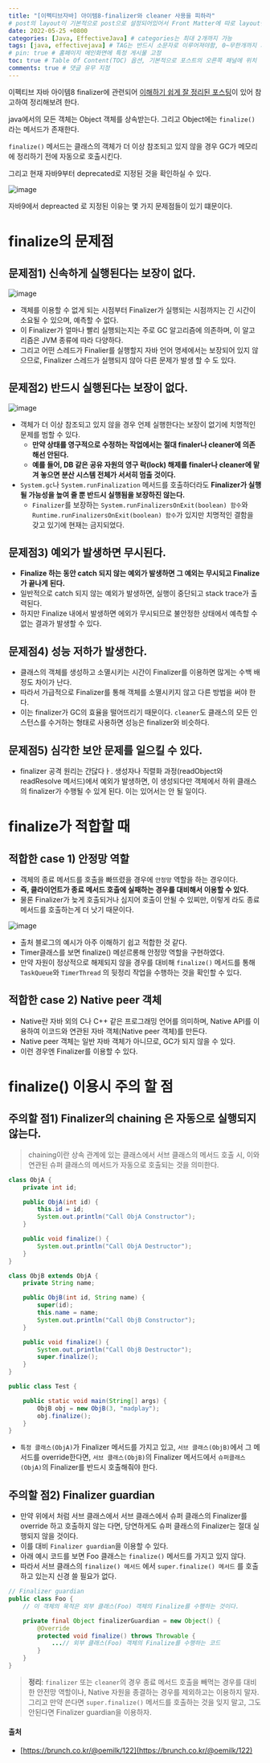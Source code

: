 ```yaml
---
title: "[이펙티브자바] 아이템8-finalizer와 cleaner 사용을 피하라"
# post의 layout이 기본적으로 post으로 설정되어있어서 Front Matter에 따로 layout변수를 만들어 주지 않아도 된다.
date: 2022-05-25 +0800
categories: [Java, EffectiveJava] # categories는 최대 2개까지 가능
tags: [java, effectivejava] # TAG는 반드시 소문자로 이루어져야함, 0~무한개까지 지정 가능
# pin: true # 홈페이지 메인화면에 특정 게시물 고정
toc: true # Table Of Content(TOC) 옵션, 기본적으로 포스트의 오른쪽 패널에 위치
comments: true # 댓글 유무 지정
---
```


이펙티브 자바 아이템8 finalizer에 관련되어 [이해하기 쉽게 잘 정리된 포스팅](https://brunch.co.kr/@oemilk/122)이 있어 참고하여 정리해보려 한다.

java에서의 모든 객체는 Object 객체를 상속받는다. 그리고 Object에는 `finalize()` 라는 메서드가 존재한다.

`finalize()` 메서드는 클래스의 객체가 더 이상 참조되고 있지 않을 경우 GC가 메모리에 정리하기 전에 자동으로 호출시킨다.

그리고 현재 자바9부터 deprecated로 지정된 것을 확인하실 수 있다.

![image](https://user-images.githubusercontent.com/44339530/170152296-360a0d2b-9a5b-413a-926d-57d42305119a.png)

자바9에서 depreacted 로 지정된 이유는 몇 가지 문제점들이 있기 떄문이다.

# finalize의 문제점

## 문제점1) 신속하게 실행된다는 보장이 없다.

![image](https://user-images.githubusercontent.com/44339530/170152500-418ed6a4-7318-4369-af90-932ad6c73ea1.png)

- 객체를 이용할 수 없게 되는 시점부터 Finalizer가 실행되는 시점까지는 긴 시간이 소요될 수 있으며, 예측할 수 없다.
- 이 Finalizer가 얼마나 빨리 실행되는지는 주로 GC 알고리즘에 의존하며, 이 알고리즘은 JVM 종류에 따라 다양하다.
- 그리고 어떤 스레드가 Finalier를 실행할지 자바 언어 명세에서는 보장되어 있지 않으므로, Finalizer 스레드가 실행되지 않아 다른 문제가 발생 할 수 도 있다.

## 문제점2) 반드시 실행된다는 보장이 없다.

![image](https://user-images.githubusercontent.com/44339530/170152688-d17fe3f5-4908-4668-b959-17a1cfadc7b2.png)

- 객체가 더 이상 참조되고 있지 않을 경우 언제 실행한다는 보장이 없기에 치명적인 문제를 범할 수 있다.
  - <b>만약 상태를 영구적으로 수정하는 작업에서는 절대 finaler나 cleaner에 의존해선 안된다.
  - 예를 들어, DB 같은 공유 자원의 영구 락(lock) 해제를 finaler나 cleaner에 맡겨 놓으면 분산 시스템 전체가 서서히 멈출 것이다.</b>
- `System.gc`나 `System.runFinalization` 메서드를 호출하더라도 <b>Finalizer가 실행될 가능성을 높여 줄 뿐 반드시 실행됨을 보장하진 않는다.</b>
  - `Finalizer`를 보장하는 `System.runFinalizersOnExit(boolean) 함수`와 `Runtime.runFinalizersOnExit(boolean) 함수`가 있지만 치명적인 결함을 갖고 있기에 현재는 금지되었다.

## 문제점3) 예외가 발생하면 무시된다.
- <b>Finalize 하는 동안 catch 되지 않는 예외가 발생하면 그 예외는 무시되고 Finalize가 끝나게 된다.</b>
- 일반적으로 catch 되지 않는 예외가 발생하면, 실행이 중단되고 stack trace가 출력된다.
- 하지만 Finalize 내에서 발생하면 에외가 무시되므로 불안정한 상태에서 예측할 수 없는 결과가 발생할 수 있다.

## 문제점4) 성능 저하가 발생한다.
- 클래스의 객체를 생성하고 소멸시키는 시간이 Finalizer를 이용하면 많게는 수백 배 정도 차이가 난다.
- 따라서 가급적으로 Finalizer를 통해 객체를 소멸시키지 않고 다른 방법을 써야 한다.
- 이는 finalizer가 GC의 효율을 떨어뜨리기 때문이다. `cleaner`도 클래스의 모든 인스턴스를 수거하는 형태로 사용하면 성능은 finalizer와 비슷하다.

## 문제점5) 심각한 보안 문제를 일으킬 수 있다.
- finalizer 공격 원리는 간닪다ㅏ. 생성자나 직렬화 과정(readObject와 readResolve 메서드)에서 예외가 발생하면, 이 생성되다만 객체에서 하위 클래스의 finalizer가 수행될 수 있게 된다. 이는 있어서는 안 될 일이다.

# finalize가 적합할 때

## 적합한 case 1) 안정망 역할
- 객체의 종료 메서드를 호출을 빠뜨렸을 경우에 `안정망` 역할을 하는 경우이다.
- <b>즉, 클라이언트가 종료 메서드 호출에 실패하는 경우를 대비해서 이용할 수 있다.</b>
- 물론 Finalizer가 늦게 호출되거나 심지어 호출이 안될 수 있찌만, 이렇게 라도 종료 메서드를 호출하는게 더 낫기 때문이다.

![image](https://user-images.githubusercontent.com/44339530/170154259-7d7bb890-cbaa-4003-aada-d5c8e16c69f4.png)

- 출처 블로그의 예시가 아주 이해하기 쉽고 적합한 것 같다.
- Timer클래스를 보면 finalize() 메섣르롱해 안정망 역할을 구현하였다.
- 만약 자원이 정상적으로 해제되지 않을 경우를 대비해 `finalize()` 메서드를 통해 `TaskQueue`와 `TimerThread` 의 뒷정리 작업을 수행하는 것을 확인할 수 있다.

## 적합한 case 2) Native peer 객체
- Native란 자바 외의 C나 C++ 같은 프로그래밍 언어를 의미하며, Native API를 이용하여 이코드와 연관된 자바 객체(Native peer 객체)를 만든다.
- Native peer 객체는 일반 자바 객체가 아니므로, GC가 되지 않을 수 있다.
- 이런 경우엔 Finalizer를 이용할 수 있다.

# finalize() 이용시 주의 할 점

## 주의할 점1) Finalizer의 chaining 은 자동으로 실행되지 않는다.

> chaining이란 상속 관계에 있는 클래스에서 서브 클래스의 메서드 호출 시, 이와 연관된 슈퍼 클래스의 메서드가 자동으로 호출되는 것을 의미한다.

```java
class ObjA {
	private int id;

	public ObjA(int id) {
		this.id = id;
		System.out.println("Call ObjA Constructor");
	}

	public void finalize() {
		System.out.println("Call ObjA Destructor");
	}
}

class ObjB extends ObjA {
	private String name;

	public ObjB(int id, String name) {
		super(id);
		this.name = name;
		System.out.println("Call ObjB Constructor");
	}

	public void finalize() {
		System.out.println("Call ObjB Destructor");
		super.finalize();
	}
}

public class Test {

	public static void main(String[] args) {
		ObjB obj = new ObjB(3, "madplay");
		obj.finalize();
	}
}
```

- `특정 클래스(ObjA)`가 Finalizer 메서드를 가지고 있고, `서브 클래스(ObjB)`에서 그 메서드를 override한다면, `서브 클래스(ObjB)`의 Finalizer 메서드에서 `슈퍼클래스(ObjA)`의 Finalizer를 반드시 호출해줘야 한다.

## 주의할 점2) Finalizer guardian
- 만약 위에서 처럼 서브 클래스에서 서브 클래스에서 슈퍼 클래스의 Finalizer를 override 하고 호출하지 않는 다면, 당연하게도 슈퍼 클래스의 Finalizer는 절대 실행되지 않을 것이다.
- 이를 대비 `Finalizer guardian`을 이용할 수 있다.
- 아래 예시 코드를 보면 Foo 클래스는 `finalize()` 메서드를 가지고 있지 않다.
- 따라서 서브 클래스의 `finalize() 메서드` 에서 `super.finalize() 메서드` 를 호출하고 있는지 신경 쓸 필요가 없다.


```java
// Finalizer guardian
public class Foo {
    // 이 객체의 목적은 외부 클래스(Foo) 객체의 Finalize를 수행하는 것이다.

    private final Object finalizerGuardian = new Object() {
        @Override
        protected void finalize() throws Throwable {
            ...// 외부 클래스(Foo) 객체의 Finalize를 수행하는 코드
        }
    }
}
```

> **정리**: `finalizer` 또는 `cleaner`의 경우 종료 메서드 호출을 빼먹는 경우를 대비한 안전망 역할이나, Native 자원을 종결하는 경우를 제외하고는 이용하지 말자. 그리고 만약 쓴다면 `super.finalize()` 메서드를 호출하는 것을 잊지 말고, 그도 안된다면 Finalizer guardian을 이용하자.


#### 출처
- [https://brunch.co.kr/@oemilk/122](https://brunch.co.kr/@oemilk/122)